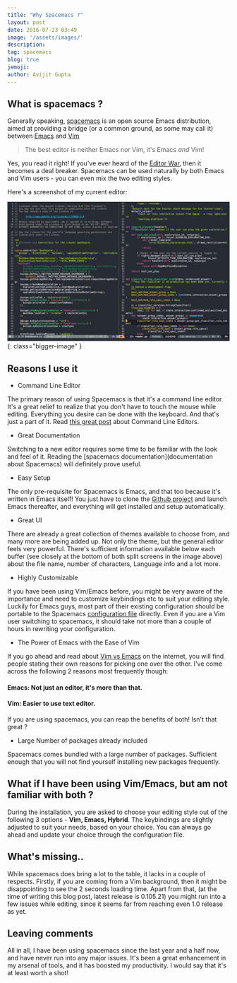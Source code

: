 ```yaml
---
title: "Why Spacemacs ?"
layout: post
date: 2016-07-23 03:49
image: '/assets/images/'
description:
tag: spacemacs
blog: true
jemoji:
author: Avijit Gupta
---
```


## What is spacemacs ?

Generally speaking, [spacemacs](http://spacemacs.org) is an open source Emacs distribution, aimed at providing a bridge (or a common ground, as some may call it) between [Emacs](https://www.gnu.org/software/emacs/) and [Vim](http://www.vim.org/)

> The best editor is neither Emacs nor Vim, it's Emacs *and* Vim!

Yes, you read it right! If you've ever heard of the [Editor War](https://en.wikipedia.org/wiki/Editor_war), then it becomes a deal breaker. Spacemacs can be used naturally by both Emacs and Vim users - you can even mix the two editing styles.

Here's a screenshot of my current editor:

![Markdowm Image][1]{: class="bigger-image" }


## Reasons I use it

* Command Line Editor

The primary reason of using Spacemacs is that it's a command line editor. It's a great relief to realize that you don't have to touch the mouse while editing. Everything you desire can be done with the keyboard. And that's just a part of it. Read [this great post](http://www.wired.com/2012/07/command-line/) about Command Line Editors.

* Great Documentation

Switching to a new editor requires some time to be familiar with the look and feel of it. Reading the [spacemacs documentation](documentation about Spacemacs) will definitely prove useful.

* Easy Setup

The only pre-requisite for Spacemacs is Emacs, and that too because it's written in Emacs itself! You just have to clone the [Github project](https://github.com/syl20bnr/spacemacs) and launch Emacs thereafter, and everything will get installed and setup automatically.

* Great UI

There are already a great collection of themes available to choose from, and many more are being added up. Not only the theme, but the general editor feels very powerful. There's sufficient information available below each buffer (see closely at the bottom of both split screens in the image above) about the file name, number of characters, Language info and a lot more.

* Highly Customizable

If you have been using Vim/Emacs before, you might be very aware of the importance and need to customize keybindings etc to suit your editing style. Luckily for Emacs guys, most part of their existing configuration should be portable to the Spacemacs [configuration file](http://spacemacs.org/doc/DOCUMENTATION#orgheadline45) directly. Even if you are a Vim user switching to spacemacs, it should take not more than a couple of hours in rewriting your configuration.

* The Power of Emacs with the Ease of Vim

If you go ahead and read about [Vim vs Emacs](http://unix.stackexchange.com/questions/986/what-are-the-pros-and-cons-of-vim-and-emacs) on the internet, you will find people stating their own reasons for picking one over the other. I've come across the following 2 reasons most frequently though:

#### Emacs: Not just an editor, it's more than that.

#### Vim: Easier to use text editor.

If you are using spacemacs, you can reap the benefits of both! Isn't that great ?

* Large Number of packages already included

Spacemacs comes bundled with a large number of packages. Sufficient enough that you will not find yourself installing new packages frequently.

## What if I have been using Vim/Emacs, but am not familiar with both ?

During the installation, you are asked to choose your editing style out of the following 3 options - **Vim, Emacs, Hybrid**. The keybindings are slightly adjusted to suit your needs, based on your choice. You can always go ahead and update your choice through the configuration file.

## What's missing..

While spacemacs does bring a lot to the table, it lacks in a couple of respects. Firstly, if you are coming from a Vim background, then it might be disappointing to see the 2 seconds loading time. Apart from that, (at the time of writing this blog post, latest release is 0.105.21) you might run into a few issues while editing, since it seems far from reaching even 1.0 release as yet.

## Leaving comments

All in all, I have been using spacemacs since the last year and a half now, and have never run into any major issues. It's been a great enhancement in my arsenal of tools, and it has boosted my productivity. I would say that it's at least worth a shot!

[1]: https://github.com/526avijitgupta/526avijitgupta.github.io/raw/master/assets/images/spacemacs.png